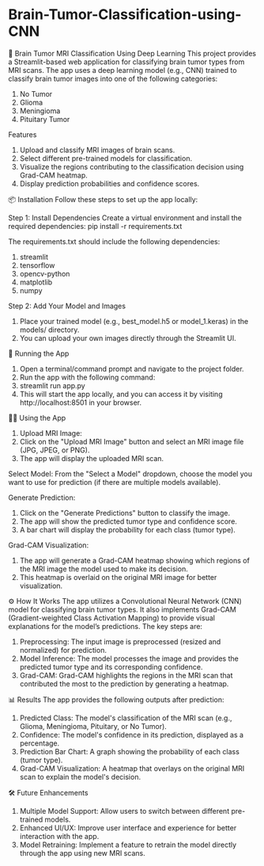 # Brain-Tumor-Classification-using-CNN

🧠 Brain Tumor MRI Classification Using Deep Learning
This project provides a Streamlit-based web application for classifying brain tumor types from MRI scans. The app uses a deep learning model (e.g., CNN) trained to classify brain tumor images into one of the following categories:
1. No Tumor
2. Glioma
3. Meningioma
4. Pituitary Tumor

Features
1. Upload and classify MRI images of brain scans.
2. Select different pre-trained models for classification.
3. Visualize the regions contributing to the classification decision using Grad-CAM heatmap.
4. Display prediction probabilities and confidence scores.

📦 Installation
Follow these steps to set up the app locally:

Step 1: Install Dependencies
Create a virtual environment and install the required dependencies:
pip install -r requirements.txt

The requirements.txt should include the following dependencies:
1. streamlit
2. tensorflow
3. opencv-python
4. matplotlib
5. numpy

Step 2: Add Your Model and Images
1. Place your trained model (e.g., best_model.h5 or model_1.keras) in the models/ directory.
2. You can upload your own images directly through the Streamlit UI.

🚀 Running the App
1. Open a terminal/command prompt and navigate to the project folder.
2. Run the app with the following command:
3. streamlit run app.py
4. This will start the app locally, and you can access it by visiting http://localhost:8501 in your browser.

🧑‍💻 Using the App
1. Upload MRI Image:
2. Click on the "Upload MRI Image" button and select an MRI image file (JPG, JPEG, or PNG).
3. The app will display the uploaded MRI scan.

Select Model:
From the "Select a Model" dropdown, choose the model you want to use for prediction (if there are multiple models available).

Generate Prediction:
1. Click on the "Generate Predictions" button to classify the image.
2. The app will show the predicted tumor type and confidence score.
3. A bar chart will display the probability for each class (tumor type).

Grad-CAM Visualization:
1. The app will generate a Grad-CAM heatmap showing which regions of the MRI image the model used to make its decision.
2. This heatmap is overlaid on the original MRI image for better visualization.

⚙️ How It Works
The app utilizes a Convolutional Neural Network (CNN) model for classifying brain tumor types. It also implements Grad-CAM (Gradient-weighted Class Activation Mapping) to provide visual explanations for the model’s predictions. The key steps are:
1. Preprocessing: The input image is preprocessed (resized and normalized) for prediction.
2. Model Inference: The model processes the image and provides the predicted tumor type and its corresponding confidence.
3. Grad-CAM: Grad-CAM highlights the regions in the MRI scan that contributed the most to the prediction by generating a heatmap.

📊 Results
The app provides the following outputs after prediction:
1. Predicted Class: The model's classification of the MRI scan (e.g., Glioma, Meningioma, Pituitary, or No Tumor).
2. Confidence: The model's confidence in its prediction, displayed as a percentage.
3. Prediction Bar Chart: A graph showing the probability of each class (tumor type).
4. Grad-CAM Visualization: A heatmap that overlays on the original MRI scan to explain the model's decision.

🛠️ Future Enhancements
1. Multiple Model Support: Allow users to switch between different pre-trained models.
2. Enhanced UI/UX: Improve user interface and experience for better interaction with the app.
3. Model Retraining: Implement a feature to retrain the model directly through the app using new MRI scans.
